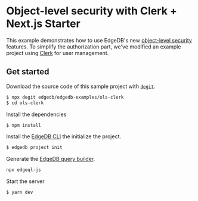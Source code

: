 # Object-level security with Clerk + Next.js Starter

This example demonstrates how to use EdgeDB's new [object-level security](https://www.edgedb.com/docs/datamodel/ols) features. To simplify the authorization part, we've modified an example project using [Clerk](https://www.clerk.dev) for user management.

## Get started

Download the source code of this sample project with [`degit`](https://github.com/Rich-Harris/degit).

```sh
$ npx degit edgedb/edgedb-examples/ols-clerk
$ cd ols-clerk
```

Install the dependencies

```sh
$ npm install
```

Install the [EdgeDB CLI](https://www.edgedb.com/install) the initialize the project.

```sh
$ edgedb project init
```

Generate the [EdgeDB query builder](https://www.edgedb.com/docs/clients/01_js/querybuilder).

```sh
npx edgeql-js
```

Start the server

```bash
$ yarn dev
```
